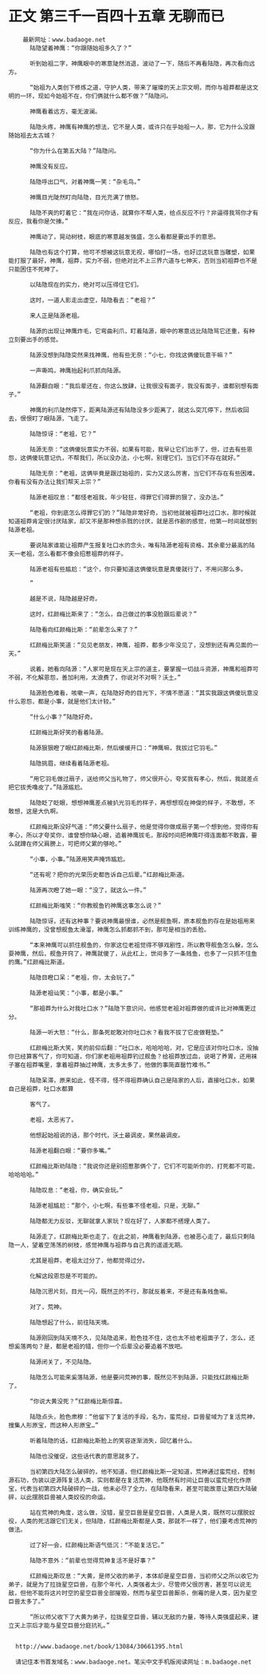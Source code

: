 # 正文 第三千一百四十五章 无聊而已
        最新网址：www.badaoge.net
          陆隐望着神鹰：“你跟随始祖多久了？”
      
          听到始祖二字，神鹰眼中的寒意陡然消退，波动了一下，随后不再看陆隐，再次看向远方。
      
          “始祖为人类创下修炼之道，守护人类，带来了璀璨的天上宗文明，而你与祖莽都是这文明的一环，现如今始祖不在，你们俩就什么都不做？”陆隐问。
      
          神鹰看着远方，毫无波澜。
      
          陆隐头疼，神鹰有神鹰的想法，它不是人类，或许只在乎始祖一人，那，它为什么没跟随始祖去太古城？
      
          “你为什么在第五大陆？”陆隐问。
      
          神鹰没有反应。
      
          陆隐呼出口气，对着神鹰一笑：“杂毛鸟。”
      
          神鹰目光陡然盯向陆隐，目光充满了愤怒。
      
          陆隐不爽的盯着它：“我在问你话，就算你不帮人类，给点反应不行？非逼得我骂你才有反应，我看你是欠揍。”
      
          神鹰动了，晃动树枝，眼底的寒意越发强盛，怎么看都是要出手的意思。
      
          陆隐也有这个打算，他可不想被这玩意无视，哪怕打一场，也好过这玩意当雕塑，如果能打服了最好，神鹰，祖莽，实力不弱，但绝对比不上三界六道与七神天，否则当初祖莽也不是只能困住不死神了。
      
          以陆隐现在的实力，绝对可以压得住它们。
      
          这时，一道人影走出虚空，陆隐看去：“老祖？”
      
          来人正是陆源老祖。
      
          陆源的出现让神鹰炸毛，它弯曲利爪，盯着陆源，眼中的寒意远比陆隐骂它还重，有种立刻要出手的感觉。
      
          陆源没想到陆隐突然来找神鹰，他有些无奈：“小七，你找这俩傻玩意干嘛？”
      
          一声嘶鸣，神鹰抬起利爪抓向陆源。
      
          陆源翻白眼：“我后辈还在，你这么放肆，让我很没有面子，我没有面子，谁都别想有面子。”
      
          神鹰的利爪陡然停下，距离陆源还有陆隐没多少距离了，就这么突兀停下，然后收回去，恨恨盯了眼陆源，飞走了。
      
          陆隐惊讶：“老祖，它？”
      
          陆源无奈：“这俩傻玩意实力不弱，如果有可能，我早让它们出手了，但，过去有些恩怨，这俩傻玩意记仇，不帮我们，所以没办法，小七啊，别理它们，当它们不存在就好。”
      
          陆隐无奈：“老祖，这俩毕竟是跟过始祖的，实力又这么厉害，当它们不存在有些困难，你看有没有办法让我们帮天上宗？”
      
          陆源老祖叹息：“都怪老祖我，年少轻狂，得罪它们得罪的狠了，没办法。”
      
          “老祖，你到底怎么得罪它们的？”陆隐非常好奇，当初他就被祖莽吐过口水，那时候就知道祖莽肯定很讨厌陆家，却又不是那种想杀戮的讨厌，就是恶作剧的感觉，他第一时间就想到陆源老祖。
      
          要说陆家谁能让祖莽产生报复吐口水的念头，唯有陆源老祖有资格，其余辈分最高的陆天一老祖，怎么看都不像会招惹祖莽的样子。
      
          陆源老祖有些尴尬：“这个，你只要知道这俩傻玩意是真傻就行了，不用问那么多。
      
          ”
      
          越是不说，陆隐越是好奇。
      
          这时，红颜梅比斯来了：“怎么，自己做过的事没脸跟后辈说？”
      
          陆隐看向红颜梅比斯：“前辈怎么来了？”
      
          红颜梅比斯笑道：“见见老朋友，神鹰，祖莽，都多少年没见了，没想到还有再见面的一天。”
      
          说着，她看向陆源：“人家可是现在天上宗的道主，要掌握一切战斗资源，神鹰和祖莽可不弱，不化解恩怨，善加利用，太浪费了，你说对不对啊？沃土。”
      
          陆源脸色难看，咳嗽一声，在陆隐好奇的目光下，不情不愿道：“其实我跟这俩傻玩意没什么恩怨，都是小事，就是他们太计较。”
      
          “什么小事？”陆隐好奇。
      
          红颜梅比斯好笑的看着陆源。
      
          陆源狠狠瞪了眼红颜梅比斯，然后缓缓开口：“神鹰嘛，我拔过它羽毛。”
      
          陆隐挑眉，继续看着陆源老祖。
      
          “用它羽毛做过扇子，送给师父当礼物了，师父很开心，夸奖我有孝心，然后，我就差点把它拔秃噜皮了。”陆源尴尬。
      
          陆隐眨了眨眼，想想神鹰差点被扒光羽毛的样子，再想想现在神俊的样子，不敢想，不敢想，这是大仇啊。
      
          红颜梅比斯没好气道：“师父要什么扇子，他是觉得你做成扇子第一个想到他，觉得你有孝心，所以才夸奖你，谁曾想你缺心眼，追着神鹰拔毛，那段时间把神鹰吓得连面都不敢露，要么就蹲在师父肩膀上，可把师父累的够呛。”
      
          “小事，小事。”陆源用笑声掩饰尴尬。
      
          “还有呢？把你的光荣历史都告诉自己后辈。”红颜梅比斯道。
      
          陆源再次瞪了她一眼：“没了，就这么一件。”
      
          红颜梅比斯嗤笑：“你教舰鱼钓神鹰这事怎么说？”
      
          陆隐惊讶，还有这种事？要说神鹰最恨谁，必然是舰鱼啊，原本舰鱼的存在是始祖用来训练神鹰的，没曾想舰鱼太滑溜，神鹰怎么抓都抓不到，那可是相当的丢脸。
      
          “本来神鹰可以抓住舰鱼的，你家这位老祖觉得不够戏剧性，所以教导舰鱼怎么躲，怎么耍神鹰，然后，舰鱼开窍了，神鹰就傻了，从此杠上，世间多了一条贱鱼，也多了一只抓不住鱼的鹰。”红颜梅比斯道。
      
          陆隐目瞪口呆：“老祖，你，太会玩了。”
      
          陆源老祖讪笑：“小事，都是小事。”
      
          “那祖莽为什么对我吐口水？”陆隐下意识问，他感觉老祖对祖莽做的或许比对神鹰更过分。
      
          陆源一听大怒：“什么，那条死蛇敢对你吐口水？看我不拔了它皮做鞋垫。”
      
          红颜梅比斯大笑，笑的前仰后翻：“吐口水，哈哈哈哈，对，它是应该对你吐口水，没抽你已经算客气了，你可知道，你们家老祖用祖莽钓过舰鱼？给祖莽放过血，说喝了养胃，还用袜子塞在祖莽嘴里，拿着祖莽抽过神鹰，太多太多了，他做的事简直罄竹难书。”
      
          陆隐呆滞，原来如此，怪不得，怪不得祖莽确认自己是陆家的人后，直接吐口水，如果自己是祖莽，吐口水都算
      
          客气了。
      
          老祖，太恶劣了。
      
          他想起始祖说的话，那个时代，沃土最调皮，果然最调皮。
      
          陆源老祖翻白眼：“要你多嘴。”
      
          红颜梅比斯劝陆隐：“我说你还是别招惹那俩个了，它们不可能听你的，打死都不可能，哈哈哈哈。”
      
          陆隐叹息：“老祖，你，确实会玩。”
      
          陆源老祖尴尬：“那个，小七啊，有些事不怪老祖，只是，无聊。”
      
          陆隐都无力反驳，无聊就拿人家玩？现在好了，人家都不搭理人类了。
      
          陆源走了，红颜梅比斯也走了，在此之前，神鹰看到陆源，也被恶心走了，最后只剩陆隐一人，望着空荡荡的树枝，感觉神鹰与祖莽与自己真的遥遥无期。
      
          尤其是祖莽，老祖太过分了，他都觉得过分。
      
          化解这段恩怨是不可能的。
      
          陆隐沉思片刻，目光一闪，既然正的不行，那就反着来，不是还有条贱鱼嘛。
      
          对了，荒神。
      
          陆隐想起了什么，前往陆天境。
      
          陆源刚回到陆天境不久，见陆隐追来，脸色挂不住，这也太不给老祖面子了，怎么，还想奚落两句？是，都是老祖的错，但你一个后辈没必要追着不放吧。
      
          陆源闭关了，不见陆隐。
      
          陆隐怎么可能来奚落陆源，他是要问荒神的事，既然见不到陆源，只能找红颜梅比斯了。
      
          “你说大黄没死？”红颜梅比斯惊喜。
      
          陆隐点头，脸色肃穆：“他留下了复活的手段，名为，蛮荒经，巨兽星域为了复活荒神，搜集人形原宝，而这种人形原宝…”
      
          听着陆隐的话，红颜梅比斯脸上的笑容逐渐消失，回忆着什么。
      
          陆隐也没催促，这些话代表的意思就多了。
      
          当初第四大陆怎么破碎的，他不知道，但红颜梅比斯一定知道，荒神通过蛮荒经，控制源石功，伪装以逆源阵复活人类，实则都是在复活荒神，他既然有时间让巨兽以蛮荒经化作原宝，代表当初第四大陆破碎的一战，他未必尽了全力，在陆隐看来，甚至可能故意让第四大陆破碎，以此摆脱巨兽被人类奴役的命运。
      
          站在荒神的角度，这么做，没错，星空巨兽是星空巨兽，人类是人类，既然可以摆脱奴役，人类的死活跟它们无关，但陆隐，红颜梅比斯都是人类，那就不一样了，他们要考虑荒神的做法。
      
          过了好一会，红颜梅比斯语气低沉：“不能复活它。”
      
          陆隐不意外：“前辈也觉得荒神复活不是好事？”
      
          红颜梅比斯叹息：“大黄，是师父收的弟子，本体却是星空巨兽，当初师父之所以收它为弟子，就是为了拉拢星空巨兽，在那个年代，人类强者太少，尽管师父很厉害，甚至可以说无敌，但他不能将这片时空的星空巨兽全部摧毁，然而与星空巨兽厮杀，倒霉的是人类，因为星空巨兽太多了。”
      
          “所以师父收下了大黄为弟子，拉拢星空巨兽，辅以无敌的力量，等待人类强盛起来，建立天上宗后才能与星空巨兽分庭抗礼。”
      
      
      http://www.badaoge.net/book/13084/30661395.html
      
      请记住本书首发域名：www.badaoge.net。笔尖中文手机版阅读网址：m.badaoge.net